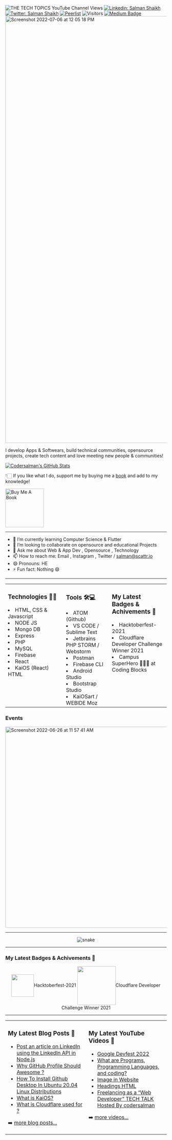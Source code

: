 ![ THE TECH TOPICS YouTube Channel Views](https://img.shields.io/youtube/channel/views/UCjo5ZP81jG-9rlItrxNSPcQ?style=social) 
[![Linkedin: Salman Shaikh](https://img.shields.io/badge/-Salman%20Shaikh-blue?style=flat-square&logo=Linkedin&logoColor=white&link=https://www.linkedin.com/in/devsalmanshaikh/)](https://www.linkedin.com/in/devsalmanshaikh/)
[![Twitter: Salman Shaikh ](https://img.shields.io/twitter/follow/codersalman_?style=social)](https://twitter.com/Salman_8778)
[![Peerlist](https://peerlist-readme-badge.herokuapp.com/api/codersalman)](https://peerlist.io/codersalman)
![Visitors](https://camo.githubusercontent.com/7517756d8fc02fa5812a5900408396945b60f068eb4c8170ab3eeab9eb03fb91/68747470733a2f2f76697369746f722d62616467652e676c697463682e6d652f62616467653f706167655f69643d636f64657273616c6d616e266c6566745f636f6c6f723d677261792672696768745f636f6c6f723d626c7565)
[![Medium Badge](https://img.shields.io/badge/-@Codersalman-black?style=flat-square&labelColor=000000&logo=hashnode&link=https://hashnode.com/@Codersalman)](https://hashnode.com/@Codersalman)
<img width="1327" alt="Screenshot 2022-07-06 at 12 05 18 PM" src="https://user-images.githubusercontent.com/83803180/177484698-1fec9a31-167e-4bf9-ae3e-a10d56e7503e.png">



I develop Apps & Softwears, build technical communities, opensource projects, create tech content and love meeting new people & communities!


[![Codersalman's GitHub Stats](https://github-readme-stats.vercel.app/api?username=codersalman&hide=issues&count_private=true&show_icons=true&theme=calm)](https://github.com/codersalman/github-readme-stats)


👇🏻 If you like what I do, support me by buying me a [book](https://www.buymeacoffee.com/salmanshaikh) and add to my knowledge! 

<a href="https://www.buymeacoffee.com/salmanshaikh" target="_blank"><img src="https://cdn.buymeacoffee.com/buttons/v2/default-white.png" alt="Buy Me A Book" width="120" ></a>
<hr /> 

- 🌱 I’m currently learning Computer Science  & Flutter 
- 👯 I’m looking to collaborate on opensource and educational Projects 
- 💬 Ask me about Web & App Dev , Opensource , Technology
- 📫 How to reach me: Email , Instagram , Twitter / salman@scattr.io
- 😄 Pronouns: HE
- ⚡ Fun fact: Nothing 😄 
<hr />
<table align="center"><tr ><td valign="top" width="20%">

### Technologies 🧑‍💻

<li>HTML, CSS & Javascript</li>
<li>NODE JS</li>
<li>Mongo DB</li>
<li>Express</li> 
<li>PHP</li> 
<li> MySQL</li>
<li> Firebase</li>
<li>React</li>  
<li> KaiOS (React) HTML</li>  


</td>

<td valign="top" width="20%">

### Tools 🛠💻
<li>ATOM (Github) </li>
<li>VS CODE / Sublime Text</li> 
<li>Jetbrains PHP STORM / Webstorm</li>
<li>Postman</li>
<li> Firebase CLI</li>
<li>Android Studio</li>  
<li>Bootstrap  Studio</li>  
<li> KaiOSart / WEBIDE Moz</li>  

</td>
<td valign="top" width="20%">

### My Latest Badges & Achivements 🎉 

<p align="center">
<li><span class="hidden capitalize lg:inline">Hacktoberfest-2021</span>
 </li><li><span class="hidden capitalize lg:inline">Cloudflare Developer Challenge Winner 2021</span></li>
  </li><li><span class="hidden capitalize lg:inline">Campus SuperHero 🦸🏻‍♂️ at Coding Blocks</span></li>
</p>
</td>
<tr>
</table>

### Events

<img width="625" alt="Screenshot 2022-06-26 at 11 57 41 AM" src="https://user-images.githubusercontent.com/83803180/175802472-de896121-2b66-4fff-86a4-34b757eb23b8.png">
<!--
### Tools &amp; technologies

<p align="center">
<img align="center" src="https://peerlist-media.s3.amazonaws.com/tool_icons/dart.svg" alt="" ><span class="hidden capitalize lg:inline">Dart</span>
<img align="center" src="https://peerlist-media.s3.amazonaws.com/tool_icons/arduino.svg" alt="" class="mr-2 h-5"><span class="hidden capitalize lg:inline">Arduino</span>
<img align="center" src="https://peerlist-media.s3.amazonaws.com/tool_icons/html.svg" alt="" class="mr-2 h-5"><span class="hidden capitalize lg:inline">HTML</span>
<img align="center" src="https://peerlist-media.s3.amazonaws.com/tool_icons/figma.svg" alt="" class="mr-2 h-5"><span class="hidden capitalize lg:inline">Figma</span>
<img  align="center"src="https://peerlist-media.s3.amazonaws.com/tool_icons/php.svg" alt="" class="mr-2 h-5"><span class="hidden capitalize lg:inline">PHP</span>
<img  align="center"src="https://peerlist-media.s3.amazonaws.com/tool_icons/firebase.svg" alt="" class="mr-2 h-5"><span class="hidden capitalize lg:inline">Firebase</span>
<img align="center" src="https://peerlist-media.s3.amazonaws.com/tool_icons/google_cloud.svg" alt="" class="mr-2 h-5"><span class="hidden capitalize lg:inline">Google Cloud</span>
<img align="center" src="https://peerlist-media.s3.amazonaws.com/tool_icons/flutter.svg" alt="" class="mr-2 h-5"><span class="hidden capitalize lg:inline">Flutter</span>
<img align="center" src="https://peerlist-media.s3.amazonaws.com/tool_icons/css.svg" alt="" class="mr-2 h-5"><span class="hidden capitalize lg:inline">CSS</span>

</p>
-->

<hr>
<p align="center">
  <img src="https://github.com/codersalman/codersalman/raw/output/github-contribution-grid-snake.svg" alt="snake"></center>
</p>

<hr>

### My Latest Badges & Achivements 🎉 

<p align="center">
<img align="center"  src="https://dev-to-uploads.s3.amazonaws.com/uploads/badge/badge_image/131/hacktoberfest-2021-badge.png" alt=" "width="70" ><span class="hidden capitalize lg:inline">Hacktoberfest-2021</span>
  <img align="center"  src="https://user-images.githubusercontent.com/83803180/150681989-bbd7b24f-d72a-4299-a571-e221d0059c36.png" alt=" "width="120" ><span class="hidden capitalize lg:inline">Cloudflare Developer Challenge Winner 2021</span>
  
</p>



<hr>
<table align="center"><tr ><td valign="top" width="50%">

### My Latest Blog Posts 🌱
<!-- BLOG-POST-LIST:START -->
- [Post an article on LinkedIn using the LinkedIn API in Node.js](https://codersalman.hashnode.dev/post-an-article-on-linkedin-using-the-linkedin-api-in-nodejs)
- [Why GitHub Profile Should Awesome ?](https://codersalman.hashnode.dev/why-github-profile-should-awesome)
- [How To Install Github Desktop In Ubuntu 20.04 Linux Distributions](https://codersalman.hashnode.dev/how-to-install-github-desktop-in-ubuntu-2004-linux-distributions)
- [What is KaiOS?](https://codersalman.hashnode.dev/what-is-kaios)
- [What is Cloudflare used for ?](https://codersalman.hashnode.dev/what-is-cloudflare-used-for)
<!-- BLOG-POST-LIST:END -->
➡️ [more blog posts...](https://blog.codersalman.me/)
</td>
<td valign="top" width="50%">

### My Latest YouTube Videos 🌱
<!-- YOUTUBE:START -->
- [Google Devfest 2022 ](https://www.youtube.com/watch?v=u_wWOf0LUxk)
- [What are  Programs, Programming Languages, and coding? ](https://www.youtube.com/watch?v=9_b_2HpqasE)
- [Image in Website ](https://www.youtube.com/watch?v=g2bmNTShT-Q)
- [Headings HTML ](https://www.youtube.com/watch?v=YCgJBxAvboA)
- [Freelancing as a “Web Developer”   TECH TALK  Hosted By codersalman ](https://www.youtube.com/watch?v=K0W59SFiIHg)
<!-- YOUTUBE:END -->
➡️ [more videos...](https://www.youtube.com/c/CoderSalman)
</td>
  


  
<!-- ### Hi there 👋, my name is Salman 
#### I am a Computer Science Student
I am Salman, a Computer Science Student a part-time web & app developer. I have rich experience in android apps, website design, and building and customization, also I am good at SEO Keyword Research & WordPress Site Designing also I am a Robotics,IoT & Embedded System Developer 

Skills:  JS / HTML / CSS/ PHP / PYTHON / C++ / Dart

- 🌱 I’m currently learning Computer Science  & Flutter 
- 👯 I’m looking to collaborate on Education Projects 
- 💬 Ask me about Web & App Development ,  
- 📫 How to reach me: Email , Instagram , Twitter / meet@codersalman.me
- 😄 Pronouns: HE

- ⚡ Fun fact: Nothing 😄 

![visitors](https://visitor-badge.glitch.me/badge?page_id=codersalman)
-->




